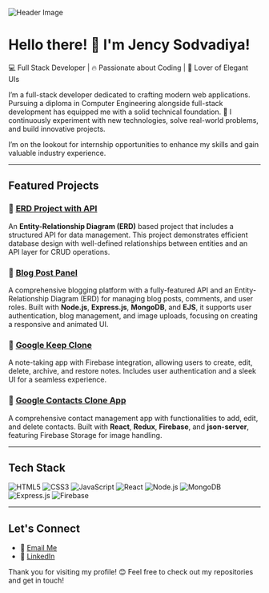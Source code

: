 ![Header Image](https://user-images.githubusercontent.com/jencyy/banner.gif)

# Hello there! 👋 I'm Jency Sodvadiya!

💻 Full Stack Developer | 🔥 Passionate about Coding | 🎨 Lover of Elegant UIs

I’m a full-stack developer dedicated to crafting modern web applications. Pursuing a diploma in Computer Engineering alongside full-stack development has equipped me with a solid technical foundation. 🌱 I continuously experiment with new technologies, solve real-world problems, and build innovative projects.

I’m on the lookout for internship opportunities to enhance my skills and gain valuable industry experience.

---

## Featured Projects

### 🌟 [ERD Project with API](https://github.com/jencyy/ERD)
An **Entity-Relationship Diagram (ERD)** based project that includes a structured API for data management. This project demonstrates efficient database design with well-defined relationships between entities and an API layer for CRUD operations.

### 🌟 [Blog Post Panel](https://github.com/jencyy/BlogPostPanel-Node)
A comprehensive blogging platform with a fully-featured API and an Entity-Relationship Diagram (ERD) for managing blog posts, comments, and user roles. Built with **Node.js**, **Express.js**, **MongoDB**, and **EJS**, it supports user authentication, blog management, and image uploads, focusing on creating a responsive and animated UI.

### 🌟 [Google Keep Clone](https://github.com/jencyy/Google-Keep)
A note-taking app with Firebase integration, allowing users to create, edit, delete, archive, and restore notes. Includes user authentication and a sleek UI for a seamless experience.

### 🌟 [Google Contacts Clone App](https://github.com/jencyy/Google-contact-clone)
A comprehensive contact management app with functionalities to add, edit, and delete contacts. Built with **React**, **Redux**, **Firebase**, and **json-server**, featuring Firebase Storage for image handling.

---

## Tech Stack

![HTML5](https://img.shields.io/badge/HTML5-E34F26?style=flat-square&logo=html5&logoColor=white)
![CSS3](https://img.shields.io/badge/CSS3-1572B6?style=flat-square&logo=css3&logoColor=white)
![JavaScript](https://img.shields.io/badge/JavaScript-F7DF1E?style=flat-square&logo=javascript&logoColor=black)
![React](https://img.shields.io/badge/React-20232A?style=flat-square&logo=react&logoColor=61DAFB)
![Node.js](https://img.shields.io/badge/Node.js-339933?style=flat-square&logo=nodedotjs&logoColor=white)
![MongoDB](https://img.shields.io/badge/MongoDB-4EA94B?style=flat-square&logo=mongodb&logoColor=white)
![Express.js](https://img.shields.io/badge/Express.js-404D59?style=flat-square&logo=express)
![Firebase](https://img.shields.io/badge/Firebase-FFCA28?style=flat-square&logo=firebase&logoColor=black)

---

## Let's Connect

- 📧 [Email Me](mailto:jencysodvadiya@gmail.com)
- 💼 [LinkedIn](https://www.linkedin.com/in/jency-sodvadiya-505812277)

Thank you for visiting my profile! 😊 Feel free to check out my repositories and get in touch!
